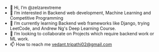 - 👋 Hi, I’m @zelzarextreme
- 👀 I’m interested in  Backend web development, Machine Learning and Competitive Programming
- 🌱 I’m currently learning Backend web frameworks like Django, trying LeetCode, and Andrew Ng's Deep Learning Course.
- 💞️ I’m looking to collaborate on Projects which require backend work or ML work.
- 📫 How to reach me vedant.tripathi02@gmail.com

<!---
zelzarextreme/zelzarextreme is a ✨ special ✨ repository because its `README.md` (this file) appears on your GitHub profile.
You can click the Preview link to take a look at your changes.
--->
